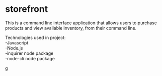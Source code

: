 # storefront

This is a command line interface application that allows users to purchase products and view available inventory, from their command line. 

Technologies used in project: \
-Javascript \
-Node.js \
-inquirer node package \
-node-cli node package 

g